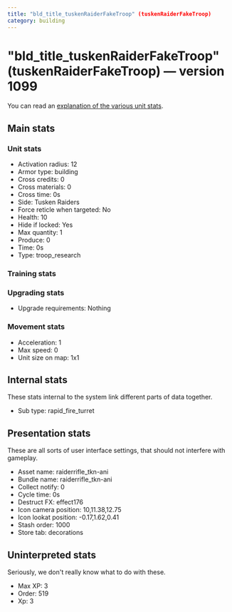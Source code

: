 ```yaml
---
title: "bld_title_tuskenRaiderFakeTroop" (tuskenRaiderFakeTroop)
category: building
---
```


# "bld_title_tuskenRaiderFakeTroop" (tuskenRaiderFakeTroop) — version 1099

You can read an [explanation  of the various unit stats](unitexplained.md).

## Main stats

### Unit stats

  * Activation radius: 12
  * Armor type: building
  * Cross credits: 0
  * Cross materials: 0
  * Cross time: 0s
  * Side: Tusken Raiders
  * Force reticle when targeted: No
  * Health: 10
  * Hide if locked: Yes
  * Max quantity: 1
  * Produce: 0
  * Time: 0s
  * Type: troop_research

### Training stats


### Upgrading stats

  * Upgrade requirements: Nothing

### Movement stats

  * Acceleration: 1
  * Max speed: 0
  * Unit size on map: 1x1

## Internal stats

These stats internal to the system link different parts of data together.

  * Sub type: rapid_fire_turret

## Presentation stats

These are all sorts of user interface settings, that should not interfere with gameplay.

  * Asset name: raiderrifle_tkn-ani
  * Bundle name: raiderrifle_tkn-ani
  * Collect notify: 0
  * Cycle time: 0s
  * Destruct FX: effect176
  * Icon camera position: 10,11.38,12.75
  * Icon lookat position: -0.17,1.62,0.41
  * Stash order: 1000
  * Store tab: decorations

## Uninterpreted stats

Seriously, we don't really know what to do with these.

  * Max XP: 3
  * Order: 519
  * Xp: 3

